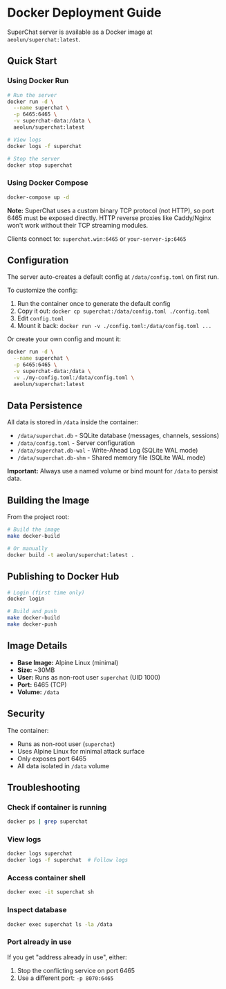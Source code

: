 # Docker Deployment Guide

SuperChat server is available as a Docker image at `aeolun/superchat:latest`.

## Quick Start

### Using Docker Run

```bash
# Run the server
docker run -d \
  --name superchat \
  -p 6465:6465 \
  -v superchat-data:/data \
  aeolun/superchat:latest

# View logs
docker logs -f superchat

# Stop the server
docker stop superchat
```

### Using Docker Compose

```bash
docker-compose up -d
```

**Note:** SuperChat uses a custom binary TCP protocol (not HTTP), so port 6465 must be exposed directly. HTTP reverse proxies like Caddy/Nginx won't work without their TCP streaming modules.

Clients connect to: `superchat.win:6465` or `your-server-ip:6465`

## Configuration

The server auto-creates a default config at `/data/config.toml` on first run.

To customize the config:

1. Run the container once to generate the default config
2. Copy it out: `docker cp superchat:/data/config.toml ./config.toml`
3. Edit `config.toml`
4. Mount it back: `docker run -v ./config.toml:/data/config.toml ...`

Or create your own config and mount it:

```bash
docker run -d \
  --name superchat \
  -p 6465:6465 \
  -v superchat-data:/data \
  -v ./my-config.toml:/data/config.toml \
  aeolun/superchat:latest
```

## Data Persistence

All data is stored in `/data` inside the container:
- `/data/superchat.db` - SQLite database (messages, channels, sessions)
- `/data/config.toml` - Server configuration
- `/data/superchat.db-wal` - Write-Ahead Log (SQLite WAL mode)
- `/data/superchat.db-shm` - Shared memory file (SQLite WAL mode)

**Important:** Always use a named volume or bind mount for `/data` to persist data.

## Building the Image

From the project root:

```bash
# Build the image
make docker-build

# Or manually
docker build -t aeolun/superchat:latest .
```

## Publishing to Docker Hub

```bash
# Login (first time only)
docker login

# Build and push
make docker-build
make docker-push
```

## Image Details

- **Base Image:** Alpine Linux (minimal)
- **Size:** ~30MB
- **User:** Runs as non-root user `superchat` (UID 1000)
- **Port:** 6465 (TCP)
- **Volume:** `/data`

## Security

The container:
- Runs as non-root user (`superchat`)
- Uses Alpine Linux for minimal attack surface
- Only exposes port 6465
- All data isolated in `/data` volume

## Troubleshooting

### Check if container is running
```bash
docker ps | grep superchat
```

### View logs
```bash
docker logs superchat
docker logs -f superchat  # Follow logs
```

### Access container shell
```bash
docker exec -it superchat sh
```

### Inspect database
```bash
docker exec superchat ls -la /data
```

### Port already in use
If you get "address already in use", either:
1. Stop the conflicting service on port 6465
2. Use a different port: `-p 8070:6465`
